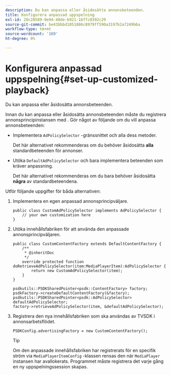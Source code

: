 ```yaml
---
description: Du kan anpassa eller åsidosätta annonsbeteenden.
title: Konfigurera anpassad uppspelning
exl-id: 28c28589-9e94-40de-b921-1bffc0392c29
source-git-commit: be43bbbd1051886c8979ff590a3197b2a7249b6a
workflow-type: tm+mt
source-wordcount: '169'
ht-degree: 0%

---
```


# Konfigurera anpassad uppspelning{#set-up-customized-playback}

Du kan anpassa eller åsidosätta annonsbeteenden.

Innan du kan anpassa eller åsidosätta annonsbeteenden måste du registrera annonsprincipinstansen med .
Gör något av följande om du vill anpassa annonsbeteenden:

* Implementera `AdPolicySelector` -gränssnittet och alla dess metoder.

   Det här alternativet rekommenderas om du behöver åsidosätta **alla** standardbeteenden för annonser.

* Utöka `DefaultAdPolicySelector` och bara implementera beteenden som kräver anpassning.

   Det här alternativet rekommenderas om du bara behöver åsidosätta **några** av standardbeteendena.

Utför följande uppgifter för båda alternativen:

1. Implementera en egen anpassad annonsprincipväljare.

   ```
   public class CustomAdPolicySelector implements AdPolicySelector { 
       // your own customization here 
   }
   ```

1. Utöka innehållsfabriken för att använda den anpassade annonsprincipväljaren.

   ```
   public class CustomContentFactory extends DefaultContentFactory { 
       /** 
        * @inheritDoc 
        */ 
       override protected function doRetrieveAdPolicySelector(item:MediaPlayerItem):AdPolicySelector { 
           return new CustomAdPolicySelector(item); 
       } 
   }
   ```

   ```
   psdkutils::PSDKSharedPointer<psdk::ContentFactory> factory; 
   psdkFactory->createDefaultContentFactory(&factory); 
   psdkutils::PSDKSharedPointer<psdk::AdPolicySelector> defaultAdPolicySelector; 
   factory->retrieveAdPolicySelector(item, &defaultAdPolicySelector);
   ```

1. Registrera den nya innehållsfabriken som ska användas av TVSDK i annonsarbetsflödet.

   ```
   PSDKConfig.advertisingFactory = new CustomContentFactory();
   ```

   >[!TIP]
   >
   >Om den anpassade innehållsfabriken har registrerats för en specifik ström via `MediaPlayerItemConfig` -klassen rensas den när `MediaPlayer` instansen har avallokerats. Programmet måste registrera det varje gång en ny uppspelningssession skapas.
